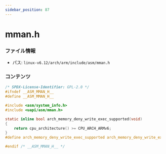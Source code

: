 ```yaml
---
sidebar_position: 87
---
```

# mman.h

### ファイル情報

- パス: `linux-v6.12/arch/arm/include/asm/mman.h`

### コンテンツ

```h
/* SPDX-License-Identifier: GPL-2.0 */
#ifndef __ASM_MMAN_H__
#define __ASM_MMAN_H__

#include <asm/system_info.h>
#include <uapi/asm/mman.h>

static inline bool arch_memory_deny_write_exec_supported(void)
{
	return cpu_architecture() >= CPU_ARCH_ARMv6;
}
#define arch_memory_deny_write_exec_supported arch_memory_deny_write_exec_supported

#endif /* __ASM_MMAN_H__ */

```
